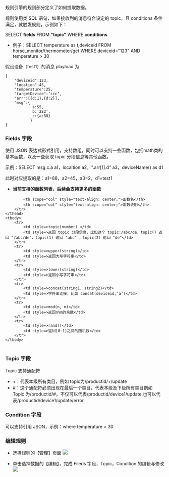 
规则引擎的规则部分定义了如何提取数据。

规则使用类 SQL 语句，如果接收到的消息符合设定的 topic，且 conditions 条件满足，就触发规则，示例如下：

SELECT **fields** FROM **"topic"** WHERE **conditions**

- 例子：SELECT temperature as t,deviceid FROM horse_monitor/thermometer/get WHERE deviceid="123" AND temperature > 30

假设设备（test1）的消息 playload 为

	{
		"deviceid":123,
		"location":45,
		"temperature":25,
		"targetDevice":’ccc’,
		"arr":[{d:1},{d:2}],
		"msg":{
				a:55,
				b:’222’,
				c:{a:88}
			   }
	}

### Fields 字段
使用 JSON 表达式形式引用，支持数组，同时可以支持一些函数，包括math类的基本函数，以及一些获取 topic 分段信息等其他函数。

示例：SELECT msg.c.a a1，localtion a2，".arr[1].d" a3，deviceName() as d1

此时对应提取的是：a1=88，a2=45，a3=2，d1=test1


- **当前支持的函数列表，后续会支持更多的函数**

<table>
	<thead>
		<tr>
			
			<th scope="col" style="text-align: center;">函数名</th>
			<th scope="col" style="text-align: center;">函数说明</th>
		</tr>
	</thead>
	<tbody>
		<tr>
			<td style=>topic(number) </td>
			<td style=>返回 topic 分段信息，比如这个 topic:/abc/de，topic() 返回 "/abc/de"，topic(1) 返回 "abc" ，topic(2) 返回 "de"</td>
		</tr>
		<tr>
			<td style=>upper(string)</td>
			<td style=>返回大写字符串</td>
		</tr>
		<tr>
			<td style=>lower(string)</td>
			<td style=>返回小写字符串</td>
		</tr>
		<tr>
			<td style=>concat(string1, string2)</td>
			<td style=>字符串连接，比如 concat(deviceid,’a’)</td>
		</tr>
		<tr>
			<td style=>mod(n, m)</td>
			<td style=>返回n%m的余数</td>
		</tr>
		<tr>
			<td style=>rand()</td>
			<td style=>返回[0~1]之间的随机数</td>
		</tr>
	</tbody>
</table>

### Topic 字段
Topic 支持通配符

- +：代表本级所有类目，例如 topic为/productid/+/update
- \#：这个通配符必须出现在最后一个类目，代表本级及下级所有类目例如 Topic 为/productid/#，不仅可以代表/productid/device1/update,也可以代表/productid/device1/update/error


### Condition 字段
可以支持引用 JSON，示例：where temperature > 30


### 编辑规则

- 选择规则的【管理】页面
![](https://main.qcloudimg.com/raw/6aca972998dccce072323056242d291e.png)

- 单击选择数据的【编辑】，完成 Fileds 字段，Topic，Condition 的编辑与修改
![](https://main.qcloudimg.com/raw/51aa810260461bf2d07bb053ebff493b.png)


